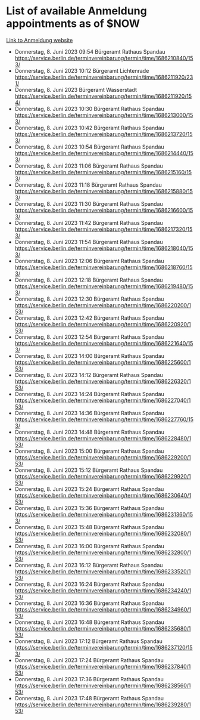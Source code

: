# List of available Anmeldung appointments as of $NOW
[Link to Anmeldung website](https://service.berlin.de/terminvereinbarung/termin/tag.php?termin=1&anliegen[]=120686&dienstleisterlist=122210,122217,327316,122219,327312,122227,327314,122231,327346,122243,327348,122254,122252,329742,122260,329745,122262,329748,122271,327278,122273,327274,122277,327276,330436,122280,327294,122282,327290,122284,327292,122291,327270,122285,327266,122286,327264,122296,327268,150230,329760,122297,327286,122294,327284,122312,329763,122314,329775,122304,327330,122311,327334,122309,327332,317869,122281,327352,122279,329772,122283,122276,327324,122274,327326,122267,329766,122246,327318,122251,327320,122257,327322,122208,327298,122226,327300&herkunft=http%3A%2F%2Fservice.berlin.de%2Fdienstleistung%2F120686%2F)
- Donnerstag, 8. Juni 2023 09:54 Bürgeramt Rathaus Spandau https://service.berlin.de/terminvereinbarung/termin/time/1686210840/153/
- Donnerstag, 8. Juni 2023 10:12 Bürgeramt Lichtenrade https://service.berlin.de/terminvereinbarung/termin/time/1686211920/231/
- Donnerstag, 8. Juni 2023  Bürgeramt Wasserstadt https://service.berlin.de/terminvereinbarung/termin/time/1686211920/154/
- Donnerstag, 8. Juni 2023 10:30 Bürgeramt Rathaus Spandau https://service.berlin.de/terminvereinbarung/termin/time/1686213000/153/
- Donnerstag, 8. Juni 2023 10:42 Bürgeramt Rathaus Spandau https://service.berlin.de/terminvereinbarung/termin/time/1686213720/153/
- Donnerstag, 8. Juni 2023 10:54 Bürgeramt Rathaus Spandau https://service.berlin.de/terminvereinbarung/termin/time/1686214440/153/
- Donnerstag, 8. Juni 2023 11:06 Bürgeramt Rathaus Spandau https://service.berlin.de/terminvereinbarung/termin/time/1686215160/153/
- Donnerstag, 8. Juni 2023 11:18 Bürgeramt Rathaus Spandau https://service.berlin.de/terminvereinbarung/termin/time/1686215880/153/
- Donnerstag, 8. Juni 2023 11:30 Bürgeramt Rathaus Spandau https://service.berlin.de/terminvereinbarung/termin/time/1686216600/153/
- Donnerstag, 8. Juni 2023 11:42 Bürgeramt Rathaus Spandau https://service.berlin.de/terminvereinbarung/termin/time/1686217320/153/
- Donnerstag, 8. Juni 2023 11:54 Bürgeramt Rathaus Spandau https://service.berlin.de/terminvereinbarung/termin/time/1686218040/153/
- Donnerstag, 8. Juni 2023 12:06 Bürgeramt Rathaus Spandau https://service.berlin.de/terminvereinbarung/termin/time/1686218760/153/
- Donnerstag, 8. Juni 2023 12:18 Bürgeramt Rathaus Spandau https://service.berlin.de/terminvereinbarung/termin/time/1686219480/153/
- Donnerstag, 8. Juni 2023 12:30 Bürgeramt Rathaus Spandau https://service.berlin.de/terminvereinbarung/termin/time/1686220200/153/
- Donnerstag, 8. Juni 2023 12:42 Bürgeramt Rathaus Spandau https://service.berlin.de/terminvereinbarung/termin/time/1686220920/153/
- Donnerstag, 8. Juni 2023 12:54 Bürgeramt Rathaus Spandau https://service.berlin.de/terminvereinbarung/termin/time/1686221640/153/
- Donnerstag, 8. Juni 2023 14:00 Bürgeramt Rathaus Spandau https://service.berlin.de/terminvereinbarung/termin/time/1686225600/153/
- Donnerstag, 8. Juni 2023 14:12 Bürgeramt Rathaus Spandau https://service.berlin.de/terminvereinbarung/termin/time/1686226320/153/
- Donnerstag, 8. Juni 2023 14:24 Bürgeramt Rathaus Spandau https://service.berlin.de/terminvereinbarung/termin/time/1686227040/153/
- Donnerstag, 8. Juni 2023 14:36 Bürgeramt Rathaus Spandau https://service.berlin.de/terminvereinbarung/termin/time/1686227760/153/
- Donnerstag, 8. Juni 2023 14:48 Bürgeramt Rathaus Spandau https://service.berlin.de/terminvereinbarung/termin/time/1686228480/153/
- Donnerstag, 8. Juni 2023 15:00 Bürgeramt Rathaus Spandau https://service.berlin.de/terminvereinbarung/termin/time/1686229200/153/
- Donnerstag, 8. Juni 2023 15:12 Bürgeramt Rathaus Spandau https://service.berlin.de/terminvereinbarung/termin/time/1686229920/153/
- Donnerstag, 8. Juni 2023 15:24 Bürgeramt Rathaus Spandau https://service.berlin.de/terminvereinbarung/termin/time/1686230640/153/
- Donnerstag, 8. Juni 2023 15:36 Bürgeramt Rathaus Spandau https://service.berlin.de/terminvereinbarung/termin/time/1686231360/153/
- Donnerstag, 8. Juni 2023 15:48 Bürgeramt Rathaus Spandau https://service.berlin.de/terminvereinbarung/termin/time/1686232080/153/
- Donnerstag, 8. Juni 2023 16:00 Bürgeramt Rathaus Spandau https://service.berlin.de/terminvereinbarung/termin/time/1686232800/153/
- Donnerstag, 8. Juni 2023 16:12 Bürgeramt Rathaus Spandau https://service.berlin.de/terminvereinbarung/termin/time/1686233520/153/
- Donnerstag, 8. Juni 2023 16:24 Bürgeramt Rathaus Spandau https://service.berlin.de/terminvereinbarung/termin/time/1686234240/153/
- Donnerstag, 8. Juni 2023 16:36 Bürgeramt Rathaus Spandau https://service.berlin.de/terminvereinbarung/termin/time/1686234960/153/
- Donnerstag, 8. Juni 2023 16:48 Bürgeramt Rathaus Spandau https://service.berlin.de/terminvereinbarung/termin/time/1686235680/153/
- Donnerstag, 8. Juni 2023 17:12 Bürgeramt Rathaus Spandau https://service.berlin.de/terminvereinbarung/termin/time/1686237120/153/
- Donnerstag, 8. Juni 2023 17:24 Bürgeramt Rathaus Spandau https://service.berlin.de/terminvereinbarung/termin/time/1686237840/153/
- Donnerstag, 8. Juni 2023 17:36 Bürgeramt Rathaus Spandau https://service.berlin.de/terminvereinbarung/termin/time/1686238560/153/
- Donnerstag, 8. Juni 2023 17:48 Bürgeramt Rathaus Spandau https://service.berlin.de/terminvereinbarung/termin/time/1686239280/153/
